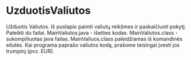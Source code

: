 # UzduotisValiutos
Užduotis Valiutos. Iš puslapio paimti valiutų reikšmes ir paskaičiuoti pokytį.
Pateikti du failai. MainValiutos.java - išeities kodas. MainValiutos.class - sukompiliuotas java failas.
MainValiuos.class paleidžiamas iš komandinės eilutės. Kai programa paprašo valiutos kodą, prašome teisingai įvesti jos trumpinį (pvz. EUR). 
